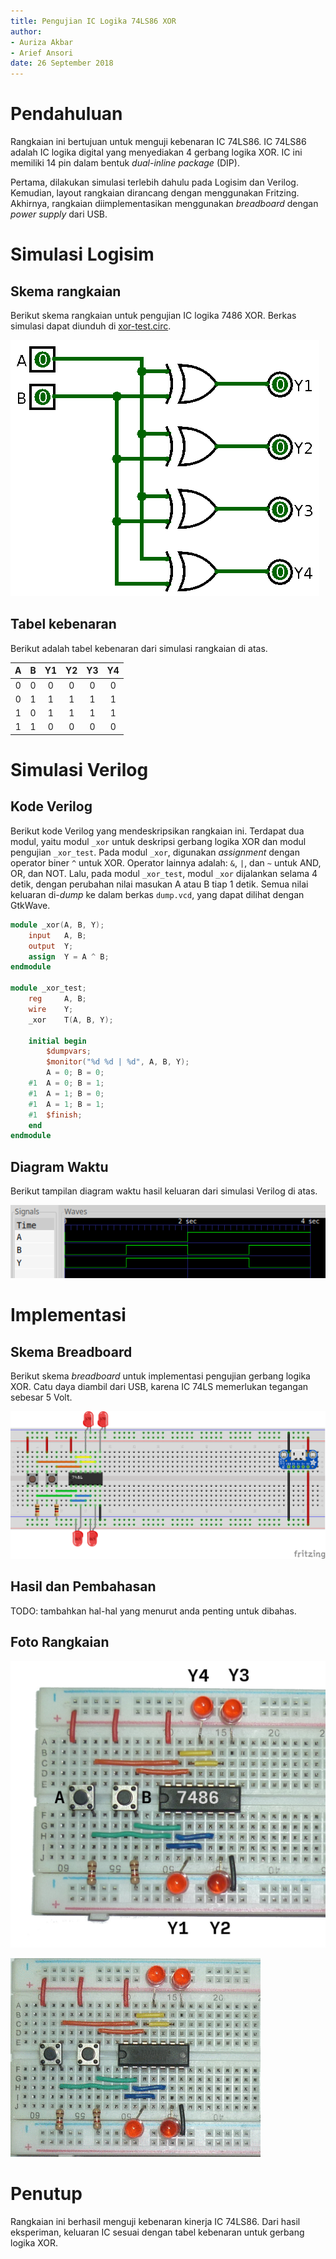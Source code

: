 ```yaml
---
title: Pengujian IC Logika 74LS86 XOR
author:
- Auriza Akbar
- Arief Ansori
date: 26 September 2018
---
```


# Pendahuluan

Rangkaian ini bertujuan untuk menguji kebenaran IC 74LS86.
IC 74LS86 adalah IC logika digital yang menyediakan 4 gerbang logika XOR.
IC ini memiliki 14 pin dalam bentuk *dual-inline package* (DIP).

Pertama, dilakukan simulasi terlebih dahulu pada Logisim dan Verilog.
Kemudian, layout rangkaian dirancang dengan menggunakan Fritzing.
Akhirnya, rangkaian diimplementasikan menggunakan *breadboard* dengan *power supply* dari USB.


# Simulasi Logisim

## Skema rangkaian

Berikut skema rangkaian untuk pengujian IC logika 7486 XOR.
Berkas simulasi dapat diunduh di [xor-test.circ](xor-test.circ).

![Simulasi XOR pada Logisim](xor-test_logisim.gif)

## Tabel kebenaran

Berikut adalah tabel kebenaran dari simulasi rangkaian di atas.

| A | B | Y1 | Y2 | Y3 | Y4 |
| :-: | :-: | :-: | :-: | :-: | :-: |
| 0 | 0 | 0  | 0  | 0  | 0  |
| 0 | 1 | 1  | 1  | 1  | 1  |
| 1 | 0 | 1  | 1  | 1  | 1  |
| 1 | 1 | 0  | 0  | 0  | 0  |

# Simulasi Verilog

## Kode Verilog

Berikut kode Verilog yang mendeskripsikan rangkaian ini.
Terdapat dua modul, yaitu modul `_xor` untuk deskripsi gerbang logika XOR dan modul pengujian `_xor_test`.
Pada modul `_xor`, digunakan *assignment* dengan operator biner `^` untuk XOR.
Operator lainnya adalah: `&`, `|`, dan `~` untuk AND, OR, dan NOT.
Lalu, pada modul `_xor_test`, modul `_xor` dijalankan selama 4 detik, dengan perubahan nilai masukan A atau B tiap 1 detik.
Semua nilai keluaran di-*dump* ke dalam berkas `dump.vcd`, yang dapat dilihat dengan GtkWave.

```verilog
module _xor(A, B, Y);
    input   A, B;
    output  Y;
    assign  Y = A ^ B;
endmodule

module _xor_test;
    reg     A, B;
    wire    Y;
    _xor    T(A, B, Y);

    initial begin
        $dumpvars;
        $monitor("%d %d | %d", A, B, Y);
        A = 0; B = 0;
    #1  A = 0; B = 1;
    #1  A = 1; B = 0;
    #1  A = 1; B = 1;
    #1  $finish;
    end
endmodule
```

## Diagram Waktu

Berikut tampilan diagram waktu hasil keluaran dari simulasi Verilog di atas.

![Diagram waktu simulasi XOR](xor-test_waveform.png)


# Implementasi

## Skema Breadboard

Berikut skema *breadboard* untuk implementasi pengujian gerbang logika XOR.
Catu daya diambil dari USB, karena IC 74LS memerlukan tegangan sebesar 5 Volt.

![Skema breadboard uji IC 74LS86](xor-test_bb.png)

## Hasil dan Pembahasan

TODO: tambahkan hal-hal yang menurut anda penting untuk dibahas.

## Foto Rangkaian

![Foto breadboard uji IC 74LS86](xor-test_bb.jpg)

![Uji kebenaran kinerja IC 74LS86](xor-test_bb.gif)


# Penutup

Rangkaian ini berhasil menguji kebenaran kinerja IC 74LS86.
Dari hasil eksperiman, keluaran IC sesuai dengan tabel kebenaran untuk gerbang logika XOR.

